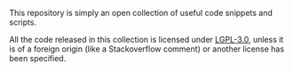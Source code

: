 This repository is simply an open collection of useful code snippets and scripts.

All the code released in this collection is licensed under
[LGPL-3.0](https://www.gnu.org/licenses/lgpl-3.0.en.html), unless it is of a
foreign origin (like a Stackoverflow comment) or another license has been specified.
